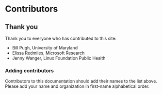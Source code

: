 # Contributors

## Thank you

Thank you to everyone who has contributed to this site:

* Bill Pugh, University of Maryland
* Elissa Redmiles, Microsoft Research
* Jenny Wanger, Linux Foundation Public Health

### Adding contributors

Contributors to this documentation should add their names to the list above. Please add your name and organization in first-name alphabetical order.
